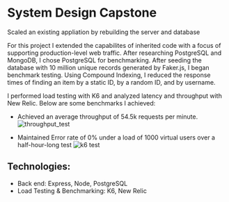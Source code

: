 # System Design Capstone

Scaled an existing appliation by rebuilding the server and database
  
For this project I extended the capabilites of inherited code with a focus of supporting production-level web traffic. After researching PostgreSQL and MongoDB, I chose PostgreSQL for benchmarking.  After seeding the database with 10 million unique records generated by Faker.js, I began benchmark testing. Using Compound Indexing, I reduced the response times of finding an item by a static ID, by a random ID, and by username. 

I performed load testing with K6 and analyzed latency and throughput with New Relic. Below are some benchmarks I achieved: 

  * Achieved an average throughput of 54.5k requests per minute.
  ![throughput_test](https://i.imgur.com/AkeyBdY.png)

  * Maintained Error rate of 0% under a load of 1000 virtual users over a half-hour-long test
  ![k6 test](https://i.imgur.com/s6WQAnH.png)


## Technologies:
  * Back end: Express, Node, PostgreSQL
  * Load Testing & Benchmarking: K6, New Relic
